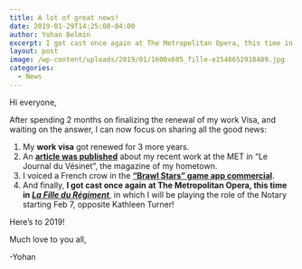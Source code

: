```yaml
---
title: A lot of great news!
date: 2019-01-29T14:25:08-04:00
author: Yohan Belmin
excerpt: I got cast once again at The Metropolitan Opera, this time in La Fille du Régiment, in which I will be playing the role of the Notary starting Feb 7!
layout: post
image: /wp-content/uploads/2019/01/1600x685_fille-e1548652918489.jpg
categories:
  - News
---
```

Hi everyone,

After spending 2 months on finalizing the renewal of my work Visa, and waiting on the answer, I can now focus on sharing all the good news:

1) My&nbsp;**work visa**&nbsp;got renewed for 3 more years.
2) An&nbsp;<a rel="noreferrer noopener" href="https://www.dropbox.com/s/rrcqlkbkqtltqxf/Journal%20du%20Vesinet.pdf?dl=0" target="_blank"><strong>article was published</strong></a>&nbsp;about my recent work at the MET in &#8220;Le Journal du Vésinet&#8221;, the magazine of my hometown.
3) I voiced a French crow in the&nbsp;<a rel="noreferrer noopener" href="https://www.youtube.com/watch?v=D4laullxBFs" target="_blank"><strong>&#8220;Brawl Stars&#8221; game app commercial</strong></a>.
4) And finally,&nbsp;**I got cast once again**&nbsp;**at The Metropolitan Opera, this time in&nbsp;**<a rel="noreferrer noopener" href="https://www.metopera.org/season/2018-19-season/la-fille-du-regiment/" target="_blank"><em><strong>La Fille du Régiment</strong></em></a>, in which I will be playing the role of the Notary starting Feb 7, opposite Kathleen Turner!

Here&#8217;s to 2019!

Much love to you all,

-Yohan
